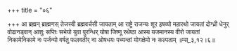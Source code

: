 +++
title = "०६"

+++
आ ब्रह्मन् ब्राह्मणस् तेजस्वी ब्रह्मवर्चसी जायताम् आ राष्ट्रे राजन्यः शूर इषव्यो महारथो जायतां दोग्ध्री धेनुर् वोढानड्वान् आशुः सप्तिः सभेयो युवा पुरन्धिर् योषा जिष्णू रथेष्ठा आस्य यजमानस्य वीरो जायतां निकामेनिकामे नः पर्जन्यो वर्षतु फलवतीर् ना ओषधयः पच्यन्तां योगक्षेमो नः कल्पताम् ॥म्स्_३,१२।६॥  
    
